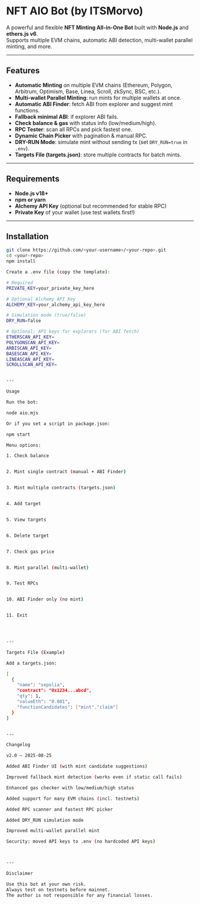 # NFT AIO Bot (by ITSMorvo)

A powerful and flexible **NFT Minting All-in-One Bot** built with **Node.js** and **ethers.js v6**.  
Supports multiple EVM chains, automatic ABI detection, multi-wallet parallel minting, and more.

---

## Features
- **Automatic Minting** on multiple EVM chains (Ethereum, Polygon, Arbitrum, Optimism, Base, Linea, Scroll, zkSync, BSC, etc.).
- **Multi-wallet Parallel Minting**: run mints for multiple wallets at once.
- **Automatic ABI Finder**: fetch ABI from explorer and suggest mint functions.
- **Fallback minimal ABI**: if explorer ABI fails.
- **Check balance & gas** with status info (low/medium/high).
- **RPC Tester**: scan all RPCs and pick fastest one.
- **Dynamic Chain Picker** with pagination & manual RPC.
- **DRY-RUN Mode**: simulate mint without sending tx (set `DRY_RUN=true` in `.env`).
- **Targets File (targets.json)**: store multiple contracts for batch mints.

---

## Requirements
- **Node.js v18+**
- **npm or yarn**
- **Alchemy API Key** (optional but recommended for stable RPC)
- **Private Key** of your wallet (use test wallets first!)

---

## Installation
```bash
git clone https://github.com/<your-username>/<your-repo>.git
cd <your-repo>
npm install

Create a .env file (copy the template):

# Required
PRIVATE_KEY=your_private_key_here

# Optional Alchemy API Key
ALCHEMY_KEY=your_alchemy_api_key_here

# Simulation mode (true/false)
DRY_RUN=false

# Optional: API keys for explorers (for ABI fetch)
ETHERSCAN_API_KEY=
POLYGONSCAN_API_KEY=
ARBISCAN_API_KEY=
BASESCAN_API_KEY=
LINEASCAN_API_KEY=
SCROLLSCAN_API_KEY=


---

Usage

Run the bot:

node aio.mjs

Or if you set a script in package.json:

npm start

Menu options:

1. Check balance


2. Mint single contract (manual + ABI Finder)


3. Mint multiple contracts (targets.json)


4. Add target


5. View targets


6. Delete target


7. Check gas price


8. Mint parallel (multi-wallet)


9. Test RPCs


10. ABI Finder only (no mint)


11. Exit




---

Targets File (Example)

Add a targets.json:

[
  {
    "name": "sepolia",
    "contract": "0x1234...abcd",
    "qty": 1,
    "valueEth": "0.001",
    "functionCandidates": ["mint","claim"]
  }
]


---

Changelog

v2.0 – 2025-08-25

Added ABI Finder UI (with mint candidate suggestions)

Improved fallback mint detection (works even if static call fails)

Enhanced gas checker with low/medium/high status

Added support for many EVM chains (incl. testnets)

Added RPC scanner and fastest RPC picker

Added DRY_RUN simulation mode

Improved multi-wallet parallel mint

Security: moved API keys to .env (no hardcoded API keys)



---

Disclaimer

Use this bot at your own risk.
Always test on testnets before mainnet.
The author is not responsible for any financial losses.
